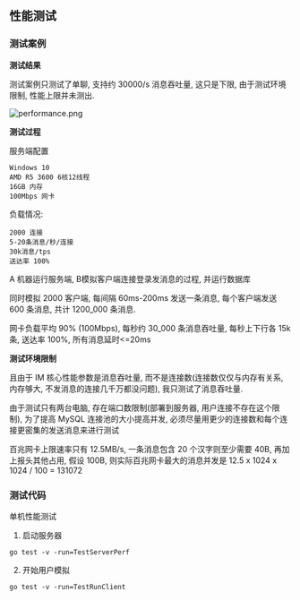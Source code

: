 ## 性能测试

### 测试案例

**测试结果**

测试案例只测试了单聊, 支持约 30000/s 消息吞吐量, 这只是下限, 由于测试环境限制, 性能上限并未测出.

![performance.png](https://github.com/Glide-IM/Glide-IM/raw/master/_art/msg_io.png)

**测试过程**

服务端配置
```
Windows 10
AMD R5 3600 6核12线程 
16GB 内存
100Mbps 网卡
```

负载情况:
```
2000 连接
5-20条消息/秒/连接
30k消息/tps
送达率 100%
```

A 机器运行服务端,  B模拟客户端连接登录发消息的过程, 并运行数据库

同时模拟 2000 客户端, 每间隔 60ms-200ms 发送一条消息, 每个客户端发送 600 条消息, 共计 1200_000 条消息.

网卡负载平均 90% (100Mbps), 每秒约 30_000 条消息吞吐量, 每秒上下行各 15k 条, 送达率 100%, 所有消息延时<=20ms

**测试环境限制**

且由于 IM 核心性能参数是消息吞吐量, 而不是连接数(连接数仅仅与内存有关系, 内存够大, 不发消息的连接几千万都没问题), 我只测试了消息吞吐量.

由于测试只有两台电脑, 存在端口数限制(部署到服务器, 用户连接不存在这个限制), 为了提高 MySQL 连接池的大小提高并发, 必须尽量用更少的连接数和每个连接更密集的发送消息来进行测试

百兆网卡上限速率只有 12.5MB/s, 一条消息包含 20 个汉字则至少需要 40B, 再加上报头其他占用, 假设 100B, 则实际百兆网卡最大的消息并发是 12.5 x 1024 x 1024 / 100 = 131072

### 测试代码

单机性能测试

1. 启动服务器

```shell
go test -v -run=TestServerPerf
```

2. 开始用户模拟

```shell
go test -v -run=TestRunClient
```